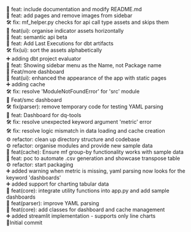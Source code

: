 🚀 feat: include documentation and modify README.md  
🚀 feat: add pages and remove images from sidebar  
🛠 fix: mf_helper.py checks for api call type assets and skips them  
🚀 feat(ui): organise indicator assets horizontally  
🚀 feat: semantic api beta  
🚀 feat: Add Last Executions for dbt artifacts  
🛠 fix(ui): sort the assets alphabetically  
➕ adding dbt project evaluator  
🚀 feat: Showing sidebar menu as the Name, not Package name  
🚀 Feat/more dashboard  
🚀 feat(ui): enhanced the appearance of the app with static pages  
➕ adding cache  
🛠 fix: resolve 'ModuleNotFoundError' for 'src' module  
🚀 Feat/smc dashboard  
🛠 fix(parser): remove temporary code for testing YAML parsing  
🚀 feat: Dashboard for dq-tools  
🛠 fix: resolve unexpected keyword argument 'metric' error  
🛠 fix: resolve logic mismatch in data loading and cache creation  
⚙ refactor: clean up directory structure and codebase  
⚙ refactor: organise modules and provide new sample data  
🚀 feat(cache): Ensure mf group-by functionality works with sample data  
🚀 feat: poc to automate .csv generation and showcase transpose table  
⚙ refactor: start packaging  
➕ added warning when metric is missing, yaml parsing now looks for the keyword 'dashboards'  
➕ added support for charting tabular data  
🚀 feat(core): integrate utility functions into app.py and add sample dashboards  
🚀 feat(parser): improve YAML parsing  
🚀 feat(core): add classes for dashboard and cache management  
➕ added streamlit implementation - supports only line charts  
🔰Initial commit  
